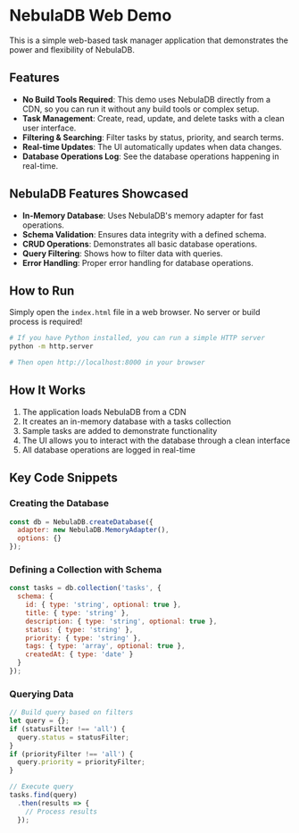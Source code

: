 # NebulaDB Web Demo

This is a simple web-based task manager application that demonstrates the power and flexibility of NebulaDB.

## Features

- **No Build Tools Required**: This demo uses NebulaDB directly from a CDN, so you can run it without any build tools or complex setup.
- **Task Management**: Create, read, update, and delete tasks with a clean user interface.
- **Filtering & Searching**: Filter tasks by status, priority, and search terms.
- **Real-time Updates**: The UI automatically updates when data changes.
- **Database Operations Log**: See the database operations happening in real-time.

## NebulaDB Features Showcased

- **In-Memory Database**: Uses NebulaDB's memory adapter for fast operations.
- **Schema Validation**: Ensures data integrity with a defined schema.
- **CRUD Operations**: Demonstrates all basic database operations.
- **Query Filtering**: Shows how to filter data with queries.
- **Error Handling**: Proper error handling for database operations.

## How to Run

Simply open the `index.html` file in a web browser. No server or build process is required!

```bash
# If you have Python installed, you can run a simple HTTP server
python -m http.server

# Then open http://localhost:8000 in your browser
```

## How It Works

1. The application loads NebulaDB from a CDN
2. It creates an in-memory database with a tasks collection
3. Sample tasks are added to demonstrate functionality
4. The UI allows you to interact with the database through a clean interface
5. All database operations are logged in real-time

## Key Code Snippets

### Creating the Database

```javascript
const db = NebulaDB.createDatabase({
  adapter: new NebulaDB.MemoryAdapter(),
  options: {}
});
```

### Defining a Collection with Schema

```javascript
const tasks = db.collection('tasks', {
  schema: {
    id: { type: 'string', optional: true },
    title: { type: 'string' },
    description: { type: 'string', optional: true },
    status: { type: 'string' },
    priority: { type: 'string' },
    tags: { type: 'array', optional: true },
    createdAt: { type: 'date' }
  }
});
```

### Querying Data

```javascript
// Build query based on filters
let query = {};
if (statusFilter !== 'all') {
  query.status = statusFilter;
}
if (priorityFilter !== 'all') {
  query.priority = priorityFilter;
}

// Execute query
tasks.find(query)
  .then(results => {
    // Process results
  });
```
